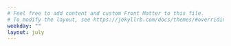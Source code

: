 ```yaml
---
# Feel free to add content and custom Front Matter to this file.
# To modify the layout, see https://jekyllrb.com/docs/themes/#overriding-theme-defaults
weekday: ""
layout: july
---
```

